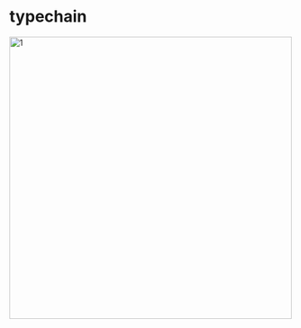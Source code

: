 # typechain

<img width="501" alt="1" src="https://user-images.githubusercontent.com/62545246/150286040-4e8eb5c3-f37b-4f52-9a3b-c937b185b213.PNG">
